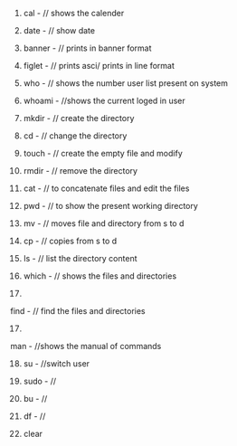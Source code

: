 1. cal - // shows the calender

2. date - // show date

3. banner - // prints in banner format

4. figlet - // prints asci/ prints in line format

4. who - // shows the number user list present on system

5. whoami - //shows the current loged in user

6. mkdir - // create the directory

7. cd - //  change the directory

8. touch - // create the empty file and modify

9. rmdir - //  remove the directory

10. cat - // to concatenate files and edit the files

11. pwd - // to show the present working directory

12. mv - // moves file and directory from s to d

13. cp - // copies from s to d

14. ls - // list the directory content

15. which - // shows the files and directories

16.
   find - // find the files and directories

17.
 man - //shows the manual of commands

18. su - //switch user

19.  sudo - //

20. bu - //

21. df - //

22. clear
